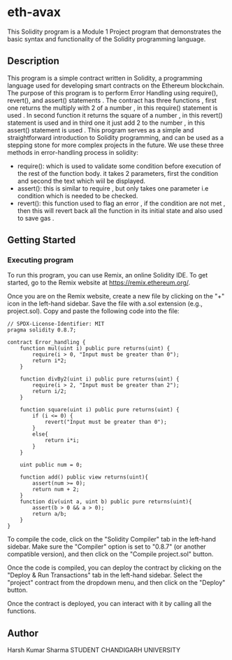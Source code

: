 # eth-avax


This Solidity program is a Module 1  Project program that demonstrates the basic syntax and functionality of the Solidity programming language.
## Description

This program is a simple contract written in Solidity, a programming language used for developing smart contracts on the Ethereum blockchain. The purpose of this program is to perform Error Handling using require(), revert(), and assert() statements . The contract has three functions , first one returns the multiply with 2 of a number , in this require() statement is used . In second function it returns the square of a number , in this revert() statement is used and in third one it just add 2 to the number , in this assert() statement is used . This program serves as a simple and straightforward introduction to Solidity programming, and can be used as a stepping stone for more complex projects in the future.
We use these three methods in error-handling process in solidity:

* require(): which is used to validate some condition before execution of the rest of the function body. it takes 2 parameters, first the condition and second the text which wiil be displayed.
* assert(): this is similar to require , but only takes one parameter i.e condition which is needed to be checked.
* revert(): this function used to flag an error , if the condition are not met , then this will revert back all the function in its initial state and also used to save gas .

## Getting Started

### Executing program

To run this program, you can use Remix, an online Solidity IDE. To get started, go to the Remix website at https://remix.ethereum.org/.

Once you are on the Remix website, create a new file by clicking on the "+" icon in the left-hand sidebar. Save the file with a.sol extension (e.g., project.sol). Copy and paste the following code into the file:

```solidity
// SPDX-License-Identifier: MIT
pragma solidity 0.8.7;

contract Error_handling {
    function mul(uint i) public pure returns(uint) {
        require(i > 0, "Input must be greater than 0");
        return i*2;
    }

    function divBy2(uint i) public pure returns(uint) {
        require(i > 2, "Input must be greater than 2");
        return i/2;
    }

    function square(uint i) public pure returns(uint) {
        if (i <= 0) {
            revert("Input must be greater than 0");
        }
        else{
            return i*i;
        }
    }

    uint public num = 0;

    function add() public view returns(uint){
        assert(num >= 0);
        return num + 2;
    }
    function div(uint a, uint b) public pure returns(uint){
        assert(b > 0 && a > 0);
        return a/b;
    }
}

```

To compile the code, click on the "Solidity Compiler" tab in the left-hand sidebar. Make sure the "Compiler" option is set to "0.8.7" (or another compatible version), and then click on the "Compile project.sol" button.

Once the code is compiled, you can deploy the contract by clicking on the "Deploy & Run Transactions" tab in the left-hand sidebar. Select the "project" contract from the dropdown menu, and then click on the "Deploy" button.

Once the contract is deployed, you can interact with it by calling all the functions. 

## Author

Harsh Kumar Sharma
STUDENT
CHANDIGARH UNIVERSITY
